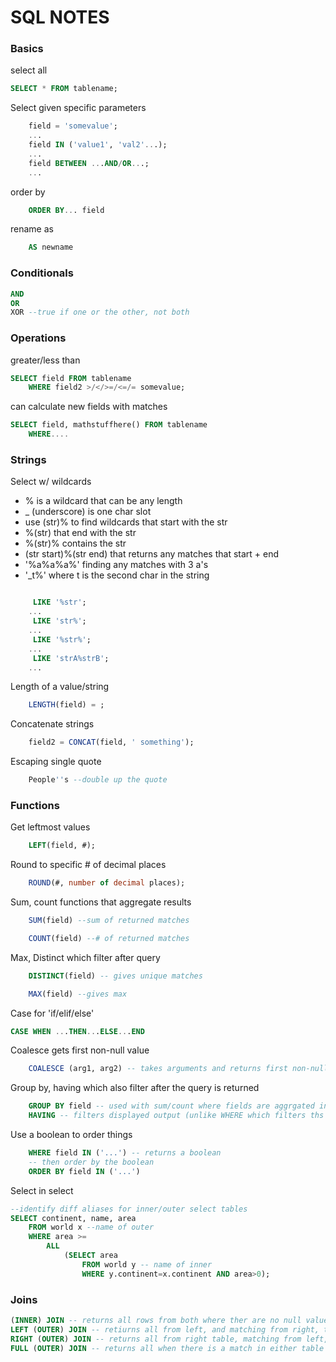 # SQL NOTES

### Basics

select all

 ```SQL
SELECT * FROM tablename;
```

Select given specific parameters

```SQL
    field = 'somevalue';
    ...
    field IN ('value1', 'val2'...);
    ...
    field BETWEEN ...AND/OR...;
    ...
```

order by

```SQL
    ORDER BY... field
```

rename as

```SQL
    AS newname
```

### Conditionals

```SQL
AND
OR
XOR --true if one or the other, not both
```

### Operations

greater/less than
```SQL
SELECT field FROM tablename
    WHERE field2 >/</>=/<=/= somevalue;
```

can calculate new fields with matches
```SQL
SELECT field, mathstuffhere() FROM tablename
    WHERE....
```

### Strings

Select w/ wildcards
- % is a wildcard that can be any length
- _ (underscore) is one char slot
- use (str)% to find wildcards that start with the str
- %(str) that end with the str
- %(str)% contains the str
- (str start)%(str end) that returns any matches that start + end
- '%a%a%a%' finding any matches with 3 a's
- '_t%' where t is the second char in the string


```SQL

     LIKE '%str';
    ...
     LIKE 'str%';
    ...
     LIKE '%str%';
    ...
     LIKE 'strA%strB';
    ...
```

Length of a value/string

```SQL
    LENGTH(field) = ;
```

Concatenate strings

```SQL
    field2 = CONCAT(field, ' something');
```

Escaping single quote

```SQL
    People''s --double up the quote
```

### Functions

Get leftmost values

```SQL
    LEFT(field, #);
```

Round to specific # of decimal places

```SQL
    ROUND(#, number of decimal places);
```

Sum, count functions that aggregate results

```SQL
    SUM(field) --sum of returned matches

    COUNT(field) --# of returned matches
```

Max, Distinct which filter after query

```SQL
    DISTINCT(field) -- gives unique matches

    MAX(field) --gives max
```

Case for 'if/elif/else'

```SQL
CASE WHEN ...THEN...ELSE...END
```


Coalesce gets first non-null value

```SQL
    COALESCE (arg1, arg2) -- takes arguments and returns first non-null value
```

Group by, having which also filter after the query is returned

```SQL
    GROUP BY field -- used with sum/count where fields are aggrgated in select output
    HAVING -- filters displayed output (unlike WHERE which filters ths query)
```

Use a boolean to order things

```SQL
    WHERE field IN ('...') -- returns a boolean
    -- then order by the boolean
    ORDER BY field IN ('...')
```

Select in select

```SQL
--identify diff aliases for inner/outer select tables
SELECT continent, name, area
    FROM world x --name of outer
    WHERE area >=
        ALL
            (SELECT area
                FROM world y -- name of inner
                WHERE y.continent=x.continent AND area>0);
```

### Joins

```SQL
(INNER) JOIN -- returns all rows from both where ther are no null values
LEFT (OUTER) JOIN -- retiurns all from left, and matching from right, this means left can have null values
RIGHT (OUTER) JOIN -- returns all from right table, matching from left, so right table can have null
FULL (OUTER) JOIN -- returns all when there is a match in either table
```

